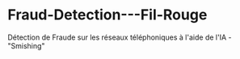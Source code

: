 # Fraud-Detection---Fil-Rouge
Détection de Fraude sur les réseaux téléphoniques à l'aide de l'IA - "Smishing"
